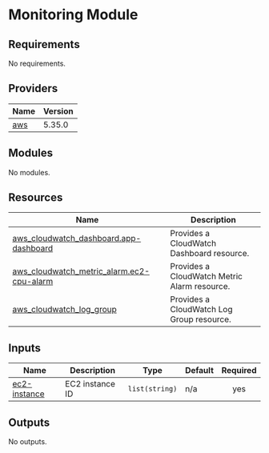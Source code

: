 <!-- BEGIN_TF_DOCS -->
# Monitoring Module

## Requirements

No requirements.

## Providers

| Name                                                                                                 | Version |
|------------------------------------------------------------------------------------------------------|---------|
| <a name="provider_aws"></a> [aws](https://registry.terraform.io/providers/hashicorp/aws/latest/docs) | 5.35.0  |

## Modules

No modules.

## Resources

| Name                                                                                                                                             | Description                                  |
|--------------------------------------------------------------------------------------------------------------------------------------------------|----------------------------------------------|
| [aws_cloudwatch_dashboard.app-dashboard](https://registry.terraform.io/providers/hashicorp/aws/latest/docs/resources/cloudwatch_dashboard)       | Provides a CloudWatch Dashboard resource.    |
| [aws_cloudwatch_metric_alarm.ec2-cpu-alarm](https://registry.terraform.io/providers/hashicorp/aws/latest/docs/resources/cloudwatch_metric_alarm) | Provides a CloudWatch Metric Alarm resource. |
| [aws_cloudwatch_log_group](https://registry.terraform.io/providers/hashicorp/aws/latest/docs/resources/cloudwatch_log_group)                     | Provides a CloudWatch Log Group resource.    |

## Inputs

| Name                                                       | Description     | Type           | Default | Required |
|------------------------------------------------------------|-----------------|----------------|---------|:--------:|
| <a name="ec2-instance"></a> [ec2-instance](./variables.tf) | EC2 instance ID | `list(string)` | n/a     |   yes    |

## Outputs

No outputs.

<!-- END_TF_DOCS -->
